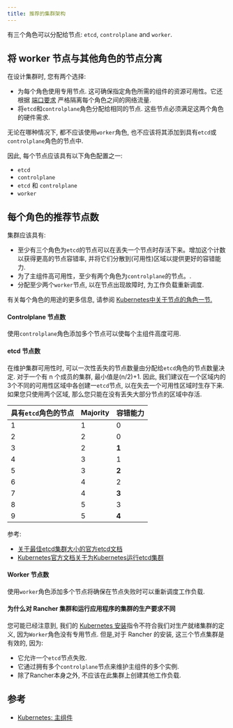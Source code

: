 ```yaml
---
title: 推荐的集群架构
---
```


有三个角色可以分配给节点: `etcd`, `controlplane` and `worker`.

## 将 worker 节点与其他角色的节点分离

在设计集群时, 您有两个选择:

- 为每个角色使用专用节点. 这可确保指定角色所需的组件的资源可用性。它还根据 [端口要求](/docs/cluster-provisioning/node-requirements/#networking-requirements/) 严格隔离每个角色之间的网络流量.
- 将`etcd`和`controlplane`角色分配给相同的节点. 这些节点必须满足这两个角色的硬件需求.

无论在哪种情况下, 都不应该使用`worker`角色, 也不应该将其添加到具有`etcd`或`controlplane`角色的节点中.

因此, 每个节点应该具有以下角色配置之一:

- `etcd`
- `controlplane`
- `etcd` 和 `controlplane`
- `worker`

## 每个角色的推荐节点数

集群应该具有:

- 至少有三个角色为`etcd`的节点可以在丢失一个节点时存活下来。增加这个计数以获得更高的节点容错率, 并将它们分散到(可用性)区域以提供更好的容错能力.
- 为了主组件高可用性，至少有两个角色为`controlplane`的节点。.
- 分配至少两个`worker`节点, 以在节点出现故障时, 为工作负载重新调度.

有关每个角色的用途的更多信息, 请参阅 [Kubernetes中关于节点的角色一节.](/docs/cluster-provisioning/production/nodes-and-roles)

#### Controlplane 节点数

使用`controlplane`角色添加多个节点可以使每个主组件高度可用.

#### etcd 节点数

在维护集群可用性时, 可以一次性丢失的节点数量由分配给`etcd`角色的节点数量决定. 对于一个有 n 个成员的集群, 最小值是(n/2)+1. 因此, 我们建议在一个区域内的3个不同的可用性区域中各创建一`etcd`节点, 以在失去一个可用性区域时生存下来. 如果您只使用两个区域, 那么您只能在没有丢失大部分节点的区域中存活.

| 具有`etcd`角色的节点 | Majority | 容错能力 |
| ---------------------- | -------- | ----------------- |
| 1                      | 1        | 0                 |
| 2                      | 2        | 0                 |
| 3                      | 2        | **1**             |
| 4                      | 3        | 1                 |
| 5                      | 3        | **2**             |
| 6                      | 4        | 2                 |
| 7                      | 4        | **3**             |
| 8                      | 5        | 3                 |
| 9                      | 5        | **4**             |

参考:

- [关于最佳etcd集群大小的官方etcd文档](https://etcd.io/docs/v3.4.0/faq/#what-is-failure-tolerance)
- [Kubernetes官方文档关于为Kubernetes运行etcd集群](https://kubernetes.io/docs/tasks/administer-cluster/configure-upgrade-etcd/)

#### Worker 节点数

使用`worker`角色添加多个节点将确保在节点失败时可以重新调度工作负载.

#### 为什么对 Rancher 集群和运行应用程序的集群的生产要求不同

您可能已经注意到, 我们的 [Kubernetes 安装](/docs/installation/k8s-install/)指令不符合我们对生产就绪集群的定义, 因为`Worker`角色没有专用节点. 但是,对于 Rancher 的安装, 这三个节点集群是有效的, 因为:
- 它允许一个`etcd`节点失败.
- 它通过拥有多个`controlplane`节点来维护主组件的多个实例.
- 除了Rancher本身之外, 不应该在此集群上创建其他工作负载.

## 参考

- [Kubernetes: 主组件](https://kubernetes.io/docs/concepts/overview/components/#master-components)
